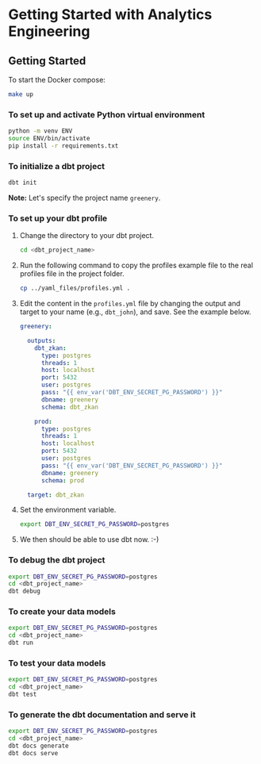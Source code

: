 # Getting Started with Analytics Engineering

## Getting Started

To start the Docker compose:

```sh
make up
```

### To set up and activate Python virtual environment

```bash
python -m venv ENV
source ENV/bin/activate
pip install -r requirements.txt
```

### To initialize a dbt project

```bash
dbt init
```

**Note:** Let's specify the project name `greenery`.

### To set up your dbt profile

1. Change the directory to your dbt project.

    ```bash
    cd <dbt_project_name>
    ```

1. Run the following command to copy the profiles example file to the real
   profiles file in the project folder.

    ```bash
    cp ../yaml_files/profiles.yml .
    ```

1. Edit the content in the `profiles.yml` file by changing the output and
   target to your name (e.g., `dbt_john`), and save. See the example below.

    ```yaml
    greenery:

      outputs:
        dbt_zkan:
          type: postgres
          threads: 1
          host: localhost
          port: 5432
          user: postgres
          pass: "{{ env_var('DBT_ENV_SECRET_PG_PASSWORD') }}"
          dbname: greenery
          schema: dbt_zkan

        prod:
          type: postgres
          threads: 1
          host: localhost
          port: 5432
          user: postgres
          pass: "{{ env_var('DBT_ENV_SECRET_PG_PASSWORD') }}"
          dbname: greenery
          schema: prod

      target: dbt_zkan
    ```

1. Set the environment variable.

    ```bash
    export DBT_ENV_SECRET_PG_PASSWORD=postgres
    ```

1. We then should be able to use dbt now. :-)

### To debug the dbt project

```bash
export DBT_ENV_SECRET_PG_PASSWORD=postgres
cd <dbt_project_name>
dbt debug
```

### To create your data models

```bash
export DBT_ENV_SECRET_PG_PASSWORD=postgres
cd <dbt_project_name>
dbt run
```

### To test your data models

```bash
export DBT_ENV_SECRET_PG_PASSWORD=postgres
cd <dbt_project_name>
dbt test
```

### To generate the dbt documentation and serve it

```bash
export DBT_ENV_SECRET_PG_PASSWORD=postgres
cd <dbt_project_name>
dbt docs generate
dbt docs serve
```
